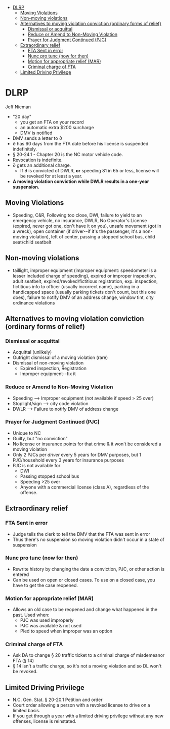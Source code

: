 - [DLRP ](#dlrp)
	- [Moving Violations](#moving-violations)
	- [Non-moving violations](#non-moving-violations)
	- [Alternatives to moving violation conviction (ordinary forms of relief)](#alternatives-to-moving-violation-conviction-ordinary-forms-of-relief)
		- [Dismissal or acquittal](#dismissal-or-acquittal)
		- [Reduce or Amend to Non-Moving Violation](#reduce-or-amend-to-non-moving-violation)
		- [Prayer for Judgment Continued (PJC)](#prayer-for-judgment-continued-pjc)
	- [Extraordinary relief](#extraordinary-relief)
		- [FTA Sent in error](#fta-sent-in-error)
		- [Nunc pro tunc (now for then)](#nunc-pro-tunc-now-for-then)
		- [Motion for appropriate relief (MAR)](#motion-for-appropriate-relief-mar)
		- [Criminal charge of FTA](#criminal-charge-of-fta)
	- [Limited Driving Privilege](#limited-driving-privilege)

# DLRP 
Jeff Nieman
* "20 day"
	* you get an FTA on your record 
	* an automatic extra $200 surcharge
	* DMV is notified
* DMV sends a letter to ∂
* ∂ has 60 days from the FTA date before his license is suspended indefinitely.
* § 20-24.1 - Chapter 20 is the NC motor vehicle code.
* Revocation is indefinite.
* ∂ gets an additional charge.
	* If ∂ is convicted of DWLR, **or** speeding 81 in 65 or less, license will be revoked for at least a year.
* **A moving violation conviction while DWLR results in a one-year suspension.**
## Moving Violations
* Speeding, C&R, Following too close, DWI, failure to yield to an emergency vehicle, no insurance, DWLR, No Operator's License (expired, never got one, don't have it on you), unsafe movement (got in a wreck), open container (if driver--if it's the passenger, it's a non-moving violation), left of center, passing a stopped school bus, child seat/child seatbelt

## Non-moving violations
* taillight, improper equipment (improper equipment: speedometer is a lesser included charge of speeding), expired or improper inspection, adult seatbelt, expired/revoked/fictitious registration, exp. inspection, fictitious info to officer (usually incorrect name), parking in a handicapped space (usually parking tickets don't count, but this one does), failure to notify DMV of an address change, window tint, city ordinance violations

## Alternatives to moving violation conviction (ordinary forms of relief)
### Dismissal or acquittal
* Acquittal (unlikely)
* Outright dismissal of a moving violation (rare)
* Dismissal of non-moving violation
	* Expired inspection, Registration
	* Improper equipment--fix it

### Reduce or Amend to Non-Moving Violation
* Speeding --> Improper equipment (not available if speed > 25 over)
* Stoplight/sign --> city code violation
* DWLR --> Failure to notify DMV of address change

### Prayer for Judgment Continued (PJC)
* Unique to NC
* Guilty, but "no conviction"
* No license or insurance points for that crime & it won't be considered a moving violation
* Only 2 PJCs per *driver* every 5 years for DMV purposes, but 1 PJC/household every 3 years for insurance purposes
* PJC is not available for
	* DWI
	* Passing stopped school bus
	* Speeding >25 over
	* Anyone with a commercial license (class A), regardless of the offense.

## Extraordinary relief
### FTA Sent in error
* Judge tells the clerk to tell the DMV that the FTA was sent in error
* Thus there's no suspension so moving violation didn't occur in a state of suspension

### Nunc pro tunc (now for then)
* Rewrite history by changing the date a conviction, PJC, or other action is entered
* Can be used on open or closed cases. To use on a closed case, you have to get the case reopened.

### Motion for appropriate relief (MAR)
* Allows an old case to be reopened and change what happened in the past. Used when:
	* PJC was used improperly
	* PJC was available & not used
	* Pled to speed when improper was an option

### Criminal charge of FTA
* Ask DA to change § 20 traffic ticket to a criminal charge of misdemeanor FTA (§ 14)
* § 14 isn't a traffic charge, so it's not a moving violation and so DL won't be revoked.

## Limited Driving Privilege
* N.C. Gen. Stat. § 20-20.1 Petition and order
* Court order allowing a person with a revoked license to drive on a limited basis.
 * If you get through a year with a limited driving privilege without any new offenses, license is reinstated.